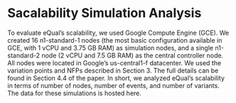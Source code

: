 # Sacalability Simulation Analysis
To evaluate eQual’s scalability, we used Google Compute Engine (GCE). We created 16 n1-standard-1 nodes (the most basic configuration available in GCE, with 1 vCPU and 3.75 GB RAM) as simulation nodes, and a single n1-standard-2 node (2 vCPU and 7.5 GB RAM) as the central controller node. All nodes were located in Google’s us-central1-f datacenter. We used the variation points and NFPs described in Section 3. The full details can be found in Section 4.4 of the paper. In short, we analyzed eQual’s scalability in terms of number of nodes, number of events, and number of variants. The data for these simulations is hosted here.
